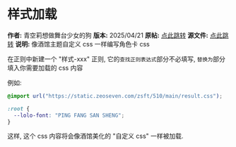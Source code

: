 # 样式加载

**作者:** 青空莉想做舞台少女的狗
**版本:** 2025/04/21
**原帖:** [点此跳转](https://discord.com/channels/1291925535324110879/1354783717910122496)
**源文件:** [点此跳转](https://github.com/StageDog/tavern_resource/tree/main/酒馆助手/样式加载)
**说明:** 像酒馆主题自定义 css 一样编写角色卡 css

在正则中新建一个 "样式-xxx" 正则, 它的`查找正则表达式`部分不必填写, `替换为`部分填入你需要加载的 css 内容

例如:

```css
@import url("https://static.zeoseven.com/zsft/510/main/result.css");

:root {
  --lolo-font: "PING FANG SAN SHENG";
}
```

这样, 这个 css 内容将会像酒馆美化的 "自定义 css" 一样被加载.
